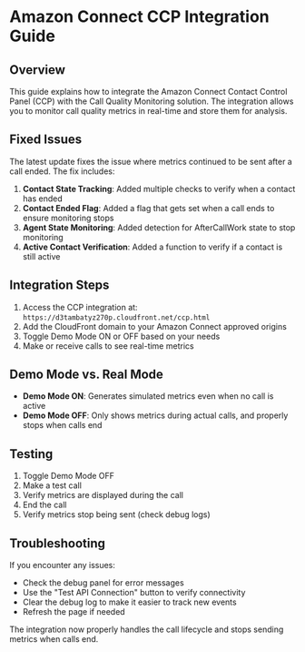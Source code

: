 # Amazon Connect CCP Integration Guide

## Overview

This guide explains how to integrate the Amazon Connect Contact Control Panel (CCP) with the Call Quality Monitoring solution. The integration allows you to monitor call quality metrics in real-time and store them for analysis.

## Fixed Issues

The latest update fixes the issue where metrics continued to be sent after a call ended. The fix includes:

1. **Contact State Tracking**: Added multiple checks to verify when a contact has ended
2. **Contact Ended Flag**: Added a flag that gets set when a call ends to ensure monitoring stops
3. **Agent State Monitoring**: Added detection for AfterCallWork state to stop monitoring
4. **Active Contact Verification**: Added a function to verify if a contact is still active

## Integration Steps

1. Access the CCP integration at: `https://d3tambatyz270p.cloudfront.net/ccp.html`
2. Add the CloudFront domain to your Amazon Connect approved origins
3. Toggle Demo Mode ON or OFF based on your needs
4. Make or receive calls to see real-time metrics

## Demo Mode vs. Real Mode

- **Demo Mode ON**: Generates simulated metrics even when no call is active
- **Demo Mode OFF**: Only shows metrics during actual calls, and properly stops when calls end

## Testing

1. Toggle Demo Mode OFF
2. Make a test call
3. Verify metrics are displayed during the call
4. End the call
5. Verify metrics stop being sent (check debug logs)

## Troubleshooting

If you encounter any issues:
- Check the debug panel for error messages
- Use the "Test API Connection" button to verify connectivity
- Clear the debug log to make it easier to track new events
- Refresh the page if needed

The integration now properly handles the call lifecycle and stops sending metrics when calls end.
